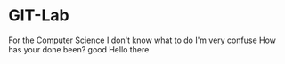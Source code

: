# GIT-Lab
For the Computer Science
I don't know what to do
I'm very confuse
How has your done been?
good
Hello there
